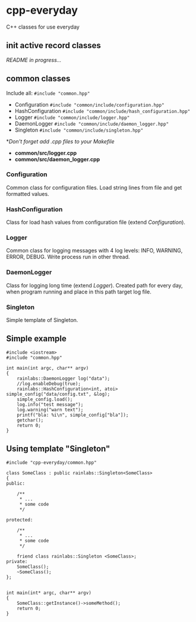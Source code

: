 cpp-everyday
============

C++ classes for use everyday

## init active record classes

*README in progress...*

## common classes

Include all: `#include "common.hpp"`

* Configuration `#include "common/include/configuration.hpp"`
* HashConfiguration `#include "common/include/hash_configuration.hpp"`
* Logger `#include "common/include/logger.hpp"`
* DaemonLogger `#include "common/include/daemon_logger.hpp"`
* Singleton `#include "common/include/singleton.hpp"`

**Don't forget add *.cpp files to your Makefile**

- **common/src/logger.cpp**
- **common/src/daemon_logger.cpp**

### Configuration

Common class for configuration files. Load string lines from file and get formatted values.

### HashConfiguration

Class for load hash values from configuration file (extend *Configuration*).

### Logger

Common class for logging messages with 4 log levels: INFO, WARNING, ERROR, DEBUG. Write process run in other thread.

### DaemonLogger

Class for logging long time (extend *Logger*). Created path for every day, when program running and place in this path target log file.

### Singleton

Simple template of Singleton. 

## Simple example

```
#include <iostream>
#include "common.hpp"

int main(int argc, char** argv)
{
    rainlabs::DaemonLogger log("data");
    //log.enableDebug(true);
    rainlabs::HashConfiguration<int, atoi> simple_config("data/config.txt", &log);
    simple_config.load();
    log.info("test message");
    log.warning("warn text");
    printf("bla: %i\n", simple_config["bla"]);
    getchar();
    return 0;
}
```

## Using template "Singleton"

```
#include "cpp-everyday/common.hpp"

class SomeClass : public rainlabs::Singleton<SomeClass>
{
public:

    /**
     * ...
     * some code
     */

protected:

    /**
     * ...
     * some code
     */

    friend class rainlabs::Singleton <SomeClass>;
private:
    SomeClass();
    ~SomeClass();
};


int main(int* argc, char** argv)
{
    SomeClass::getInstance()->someMethod();
    return 0;
}
```
